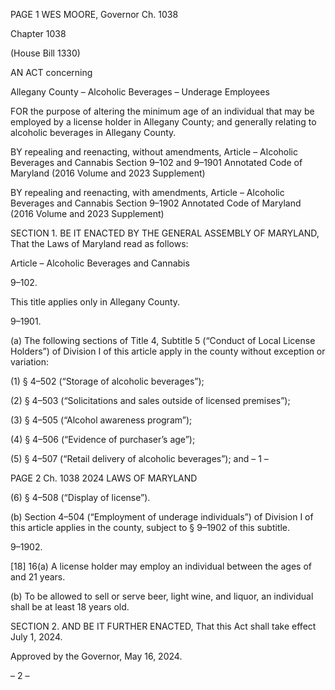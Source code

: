 PAGE 1
WES MOORE, Governor Ch. 1038

Chapter 1038

(House Bill 1330)

AN ACT concerning

Allegany County – Alcoholic Beverages – Underage Employees

FOR the purpose of altering the minimum age of an individual that may be employed by a
license holder in Allegany County; and generally relating to alcoholic beverages in
Allegany County.

BY repealing and reenacting, without amendments,
Article – Alcoholic Beverages and Cannabis
Section 9–102 and 9–1901
Annotated Code of Maryland
(2016 Volume and 2023 Supplement)

BY repealing and reenacting, with amendments,
Article – Alcoholic Beverages and Cannabis
Section 9–1902
Annotated Code of Maryland
(2016 Volume and 2023 Supplement)

SECTION 1. BE IT ENACTED BY THE GENERAL ASSEMBLY OF MARYLAND,
That the Laws of Maryland read as follows:

Article – Alcoholic Beverages and Cannabis

9–102.

This title applies only in Allegany County.

9–1901.

(a) The following sections of Title 4, Subtitle 5 (“Conduct of Local License
Holders”) of Division I of this article apply in the county without exception or variation:

(1) § 4–502 (“Storage of alcoholic beverages”);

(2) § 4–503 (“Solicitations and sales outside of licensed premises”);

(3) § 4–505 (“Alcohol awareness program”);

(4) § 4–506 (“Evidence of purchaser’s age”);

(5) § 4–507 (“Retail delivery of alcoholic beverages”); and
– 1 –

PAGE 2
Ch. 1038 2024 LAWS OF MARYLAND

(6) § 4–508 (“Display of license”).

(b) Section 4–504 (“Employment of underage individuals”) of Division I of this
article applies in the county, subject to § 9–1902 of this subtitle.

9–1902.

[18] 16(a) A license holder may employ an individual between the ages of and 21
years.

(b) To be allowed to sell or serve beer, light wine, and liquor, an individual shall
be at least 18 years old.

SECTION 2. AND BE IT FURTHER ENACTED, That this Act shall take effect July
1, 2024.

Approved by the Governor, May 16, 2024.

– 2 –